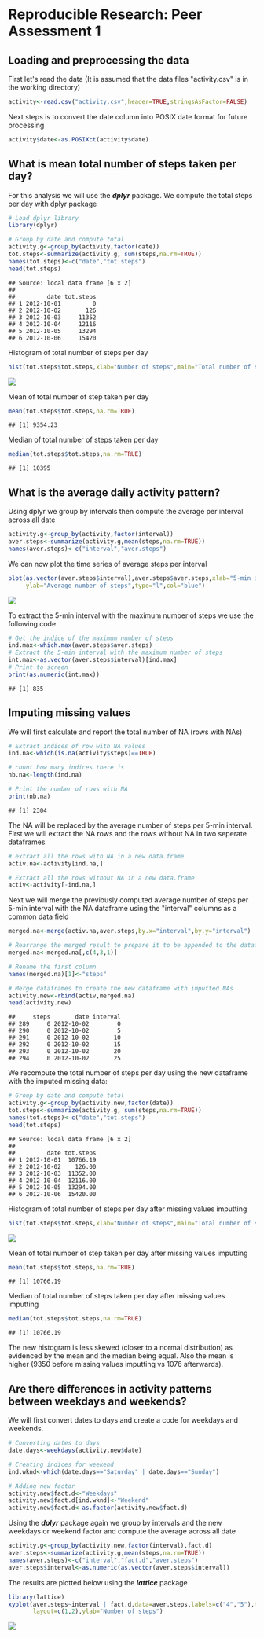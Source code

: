 # Reproducible Research: Peer Assessment 1


## Loading and preprocessing the data

First let's read the data (It is assumed that the data files "activity.csv" is in the working directory)

```r
activity<-read.csv("activity.csv",header=TRUE,stringsAsFactor=FALSE)
```

Next steps is to convert the date column into POSIX date format for future processing

```r
activity$date<-as.POSIXct(activity$date)
```

## What is mean total number of steps taken per day?

For this analysis we will use the ***dplyr*** package. We compute the total steps per day with dplyr package

```r
# Load dplyr library
library(dplyr)
```

```r
# Group by date and compute total
activity.g<-group_by(activity,factor(date))
tot.steps<-summarize(activity.g, sum(steps,na.rm=TRUE))
names(tot.steps)<-c("date","tot.steps")
head(tot.steps)
```

```
## Source: local data frame [6 x 2]
## 
##         date tot.steps
## 1 2012-10-01         0
## 2 2012-10-02       126
## 3 2012-10-03     11352
## 4 2012-10-04     12116
## 5 2012-10-05     13294
## 6 2012-10-06     15420
```
Histogram of total number of steps per day

```r
hist(tot.steps$tot.steps,xlab="Number of steps",main="Total number of steps per day")
```

![](PA1_template_files/figure-html/unnamed-chunk-5-1.png) 

Mean of total number of step taken per day

```r
mean(tot.steps$tot.steps,na.rm=TRUE)
```

```
## [1] 9354.23
```

Median of total number of steps taken per day

```r
median(tot.steps$tot.steps,na.rm=TRUE)
```

```
## [1] 10395
```

## What is the average daily activity pattern?
Using dplyr we group by intervals then compute the average per interval across all date

```r
activity.g<-group_by(activity,factor(interval))
aver.steps<-summarize(activity.g,mean(steps,na.rm=TRUE))
names(aver.steps)<-c("interval","aver.steps")
```

We can now plot the time series of average steps per interval


```r
plot(as.vector(aver.steps$interval),aver.steps$aver.steps,xlab="5-min intervals",
     ylab="Average number of steps",type="l",col="blue")
```

![](PA1_template_files/figure-html/unnamed-chunk-9-1.png) 

To extract the 5-min interval with the maximum number of steps we use the following code

```r
# Get the indice of the maximum number of steps
ind.max<-which.max(aver.steps$aver.steps)
# Extract the 5-min interval with the maximum number of steps
int.max<-as.vector(aver.steps$interval)[ind.max]
# Print to screen
print(as.numeric(int.max))
```

```
## [1] 835
```

## Imputing missing values
We will first calculate and report the total number of NA (rows with NAs)

```r
# Extract indices of row with NA values
ind.na<-which(is.na(activity$steps)==TRUE)

# count how many indices there is
nb.na<-length(ind.na)

# Print the number of rows with NA
print(nb.na)
```

```
## [1] 2304
```
The NA will be replaced by the average number of steps per 5-min interval. First we will extract the NA rows and the rows without NA in two seperate dataframes

```r
# extract all the rows with NA in a new data.frame
activ.na<-activity[ind.na,]

# Extract all the rows without NA in a new data.frame
activ<-activity[-ind.na,]
```
Next we will merge the previously computed average number of steps per 5-min interval with the NA dataframe using the "interval" columns as a common data field


```r
merged.na<-merge(activ.na,aver.steps,by.x="interval",by.y="interval")

# Rearrange the merged result to prepare it to be appended to the dataframe without NA
merged.na<-merged.na[,c(4,3,1)]

# Rename the first column
names(merged.na)[1]<-"steps"

# Merge dataframes to create the new dataframe with imputted NAs
activity.new<-rbind(activ,merged.na)
head(activity.new)
```

```
##     steps       date interval
## 289     0 2012-10-02        0
## 290     0 2012-10-02        5
## 291     0 2012-10-02       10
## 292     0 2012-10-02       15
## 293     0 2012-10-02       20
## 294     0 2012-10-02       25
```

We recompute the total number of steps per day using the new dataframe with the imputed missing data:

```r
# Group by date and compute total
activity.g<-group_by(activity.new,factor(date))
tot.steps<-summarize(activity.g, sum(steps,na.rm=TRUE))
names(tot.steps)<-c("date","tot.steps")
head(tot.steps)
```

```
## Source: local data frame [6 x 2]
## 
##         date tot.steps
## 1 2012-10-01  10766.19
## 2 2012-10-02    126.00
## 3 2012-10-03  11352.00
## 4 2012-10-04  12116.00
## 5 2012-10-05  13294.00
## 6 2012-10-06  15420.00
```
Histogram of total number of steps per day after missing values imputting

```r
hist(tot.steps$tot.steps,xlab="Number of steps",main="Total number of steps per day")
```

![](PA1_template_files/figure-html/unnamed-chunk-15-1.png) 

Mean of total number of step taken per day after missing values imputting

```r
mean(tot.steps$tot.steps,na.rm=TRUE)
```

```
## [1] 10766.19
```

Median of total number of steps taken per day after missing values imputting

```r
median(tot.steps$tot.steps,na.rm=TRUE)
```

```
## [1] 10766.19
```
The new histogram is less skewed (closer to a normal distribution) as evidenced by the mean and the median being equal. Also the mean is higher (9350 before missing values imputting vs 1076 afterwards).

## Are there differences in activity patterns between weekdays and weekends?
We will first convert dates to days and create a code for weekdays and weekends.

```r
# Converting dates to days
date.days<-weekdays(activity.new$date)

# Creating indices for weekend
ind.wknd<-which(date.days=="Saturday" | date.days=="Sunday")

# Adding new factor
activity.new$fact.d<-"Weekdays"
activity.new$fact.d[ind.wknd]<-"Weekend"
activity.new$fact.d<-as.factor(activity.new$fact.d)
```

Using the ***dplyr*** package again we group by intervals and the new weekdays or weekend factor and compute the average across all date

```r
activity.g<-group_by(activity.new,factor(interval),fact.d)
aver.steps<-summarize(activity.g,mean(steps,na.rm=TRUE))
names(aver.steps)<-c("interval","fact.d","aver.steps")
aver.steps$interval<-as.numeric(as.vector(aver.steps$interval))
```

The results are plotted below using the ***lattice*** package 

```r
library(lattice)
xyplot(aver.steps~interval | fact.d,data=aver.steps,labels=c("4","5"),type="l",
       layout=c(1,2),ylab="Number of steps")
```

![](PA1_template_files/figure-html/unnamed-chunk-20-1.png) 
